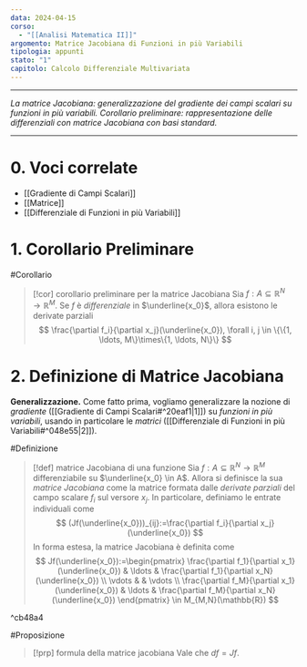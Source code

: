 ```yaml
---
data: 2024-04-15
corso:
  - "[[Analisi Matematica II]]"
argomento: Matrice Jacobiana di Funzioni in più Variabili
tipologia: appunti
stato: "1"
capitolo: Calcolo Differenziale Multivariata
---
```

- - -
*La matrice Jacobiana: generalizzazione del gradiente dei campi scalari su funzioni in più variabili. Corollario preliminare: rappresentazione delle differenziali con matrice Jacobiana con basi standard.*
- - -
# 0. Voci correlate
- [[Gradiente di Campi Scalari]]
- [[Matrice]]
- [[Differenziale di Funzioni in più Variabili]]
# 1. Corollario Preliminare
#Corollario 
> [!cor] corollario preliminare per la matrice Jacobiana
> Sia $f:A \subseteq \mathbb{R}^N \longrightarrow \mathbb{R}^M$. Se $f$ è *differenziale* in $\underline{x_0}$, allora esistono le derivate parziali
> $$
> \frac{\partial f_i}{\partial x_j}(\underline{x_0}), \forall i, j  \in \{\{1, \ldots, M\}\times\{1, \ldots, N\}\}
> $$

# 2. Definizione di Matrice Jacobiana
**Generalizzazione.** Come fatto prima, vogliamo generalizzare la nozione di *gradiente* ([[Gradiente di Campi Scalari#^20eaf1|1]]) su *funzioni in più variabili*, usando in particolare le *matrici* ([[Differenziale di Funzioni in più Variabili#^048e55|2]]).

#Definizione 
> [!def] matrice Jacobiana di una funzione
> Sia $f:A \subseteq \mathbb{R}^N \longrightarrow \mathbb{R}^M$ differenziabile su $\underline{x_0} \in A$. Allora si definisce la sua *matrice Jacobiana* come la matrice formata dalle *derivate parziali* del campo scalare $f_i$ sul versore $x_j$. In particolare, definiamo le entrate individuali come
> $$
> (Jf(\underline{x_0}))_{ij}:=\frac{\partial f_i}{\partial x_j}(\underline{x_0})
> $$
> In forma estesa, la matrice Jacobiana è definita come
> $$
> Jf(\underline{x_0}):=\begin{pmatrix}
>  \frac{\partial f_1}{\partial x_1}(\underline{x_0}) & \ldots & \frac{\partial f_1}{\partial x_N}(\underline{x_0}) \\ \vdots & & \vdots \\ \frac{\partial f_M}{\partial x_1}(\underline{x_0}) & \ldots & \frac{\partial f_M}{\partial x_N}(\underline{x_0})
>  \end{pmatrix} \in M_{M,N}(\mathbb{R})
> $$

^cb48a4

#Proposizione 
> [!prp] formula della matrice jacobiana
> Vale che $df = Jf$.

